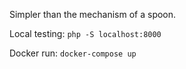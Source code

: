 Simpler than the mechanism of a spoon.

Local testing: `php -S localhost:8000`

Docker run: `docker-compose up`
